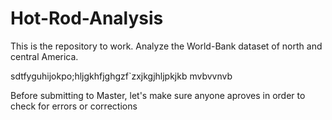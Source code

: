 # Hot-Rod-Analysis
This is the repository to work. Analyze the World-Bank dataset of north and central America.

sdtfyguhijokpo;hljgkhfjghgzf`zxjkgjhljpkjkb
mvbvvnvb

Before submitting to Master, let's make sure anyone aproves in order to check for errors or corrections
